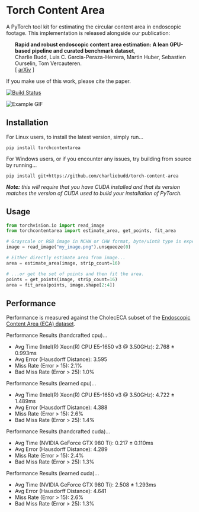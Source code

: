 # Torch Content Area
A PyTorch tool kit for estimating the circular content area in endoscopic footage. This implementation is released alongside our publication:

<ul><b>Rapid and robust endoscopic content area estimation: A lean GPU-based pipeline and curated benchmark dataset</b>,<br>
    Charlie Budd, Luis C. Garcia-Peraza-Herrera, Martin Huber, Sebastien Ourselin, Tom Vercauteren.<br>
    [ <a href="https://arxiv.org/abs/2210.14771">arXiv</a> ]
</ul>

If you make use of this work, please cite the paper.

[![Build Status](https://github.com/charliebudd/torch-content-area/actions/workflows/build.yml/badge.svg)](https://github.com/charliebudd/torch-content-area/actions/workflows/build.yml)

![Example GIF](example.gif?raw=true)

## Installation
For Linux users, to install the latest version, simply run...
```
pip install torchcontentarea
```
For Windows users, or if you encounter any issues, try building from source by running...
```
pip install git+https://github.com/charliebudd/torch-content-area
```
***Note:*** *this will require that you have CUDA installed and that its version matches the version of CUDA used to build your installation of PyTorch.*

## Usage
```python
from torchvision.io import read_image
from torchcontentarea import estimate_area, get_points, fit_area

# Grayscale or RGB image in NCHW or CHW format, byte/uint8 type is expected
image = read_image("my_image.png").unsqueeze(0)

# Either directly estimate area from image...
area = estimate_area(image, strip_count=16)

# ...or get the set of points and then fit the area.
points = get_points(image, strip_count=16)
area = fit_area(points, image.shape[2:4])
```

## Performance
Performance is measured against the CholecECA subset of the [Endoscopic Content Area (ECA) dataset](https://github.com/charliebudd/eca-dataset).
<!-- performance stats start -->

Performance Results (handcrafted cpu)...
- Avg Time (Intel(R) Xeon(R) CPU E5-1650 v3 @ 3.50GHz): 2.768 ± 0.993ms
- Avg Error (Hausdorff Distance): 3.595
- Miss Rate (Error > 15): 2.1%
- Bad Miss Rate (Error > 25): 1.0%

Performance Results (learned cpu)...
- Avg Time (Intel(R) Xeon(R) CPU E5-1650 v3 @ 3.50GHz): 4.722 ± 1.489ms
- Avg Error (Hausdorff Distance): 4.388
- Miss Rate (Error > 15): 2.6%
- Bad Miss Rate (Error > 25): 1.4%

Performance Results (handcrafted cuda)...
- Avg Time (NVIDIA GeForce GTX 980 Ti): 0.217 ± 0.110ms
- Avg Error (Hausdorff Distance): 4.289
- Miss Rate (Error > 15): 2.4%
- Bad Miss Rate (Error > 25): 1.3%

Performance Results (learned cuda)...
- Avg Time (NVIDIA GeForce GTX 980 Ti): 2.508 ± 1.293ms
- Avg Error (Hausdorff Distance): 4.641
- Miss Rate (Error > 15): 2.6%
- Bad Miss Rate (Error > 25): 1.3% 
<!-- performance stats end -->

